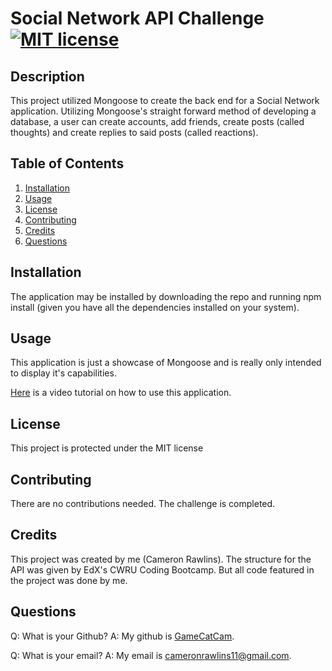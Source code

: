 # Social Network API Challenge [![MIT license](https://img.shields.io/badge/License-MIT-blue.svg)](https://lbesson.mit-license.org/)

## Description

This project utilized Mongoose to create the back end for a Social Network application. Utilizing Mongoose's straight forward method of developing a database, a user can create accounts, add friends, create posts (called thoughts) and create replies to said posts (called reactions).

## Table of Contents

1. [Installation](#installation)
2. [Usage](#usage)
3. [License](#license)
4. [Contributing](#contributing)
5. [Credits](#credits)
6. [Questions](#questions)

## Installation

The application may be installed by downloading the repo and running npm install (given you have all the dependencies installed on your system).

## Usage

This application is just a showcase of Mongoose and is really only intended to display it's capabilities.

[Here]() is a video tutorial on how to use this application.

## License

This project is protected under the MIT license

## Contributing

There are no contributions needed. The challenge is completed.

## Credits

This project was created by me (Cameron Rawlins). The structure for the API was given by EdX's CWRU Coding Bootcamp. But all code featured in the project was done by me.

## Questions

Q: What is your Github? A: My github is [GameCatCam](www.github.com/GameCatCam).

Q: What is your email? A: My email is cameronrawlins11@gmail.com.

